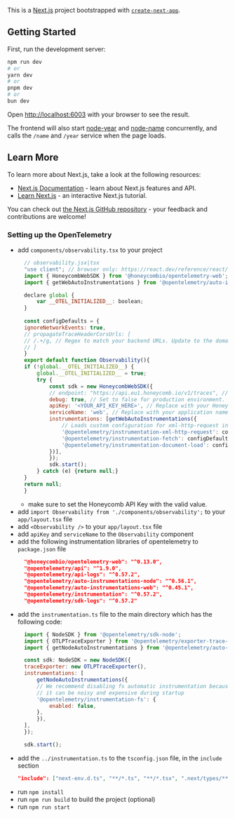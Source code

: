 This is a [Next.js](https://nextjs.org) project bootstrapped with [`create-next-app`](https://nextjs.org/docs/app/api-reference/cli/create-next-app).

## Getting Started

First, run the development server:

```bash
npm run dev
# or
yarn dev
# or
pnpm dev
# or
bun dev
```

Open [http://localhost:6003](http://localhost:6003) with your browser to see the result.

The frontend will also start [node-year](../06-propagation/node-year) and [node-name](../06-propagation/node-name) concurrently, and calls the `/name` and `/year` service when the page loads.

## Learn More

To learn more about Next.js, take a look at the following resources:

- [Next.js Documentation](https://nextjs.org/docs) - learn about Next.js features and API.
- [Learn Next.js](https://nextjs.org/learn) - an interactive Next.js tutorial.

You can check out [the Next.js GitHub repository](https://github.com/vercel/next.js) - your feedback and contributions are welcome!

### Setting up the OpenTelemetry

- add `components/observability.tsx` to your project
  ```javascript
    // observability.jsx|tsx
    "use client"; // browser only: https://react.dev/reference/react/use-client
    import { HoneycombWebSDK } from '@honeycombio/opentelemetry-web';
    import { getWebAutoInstrumentations } from '@opentelemetry/auto-instrumentations-web';

    declare global {
        var __OTEL_INITIALIZED__: boolean;
    }
    
    const configDefaults = {
    ignoreNetworkEvents: true,
    // propagateTraceHeaderCorsUrls: [
    // /.+/g, // Regex to match your backend URLs. Update to the domains you wish to include.
    // ]
    }
    export default function Observability(){
    if (!global.__OTEL_INITIALIZED__) {
        global.__OTEL_INITIALIZED__ = true;
        try {
            const sdk = new HoneycombWebSDK({
            // endpoint: "https://api.eu1.honeycomb.io/v1/traces", // Send to EU instance of Honeycomb. Defaults to sending to US instance.
            debug: true, // Set to false for production environment.
            apiKey: '<YOUR_API_KEY_HERE>', // Replace with your Honeycomb Ingest API Key.
            serviceName: 'web', // Replace with your application name. Honeycomb uses this string to find your dataset when we receive your data. When no matching dataset exists, we create a new one with this name if your API Key has the appropriate permissions.
            instrumentations: [getWebAutoInstrumentations({
                // Loads custom configuration for xml-http-request instrumentation.
                '@opentelemetry/instrumentation-xml-http-request': configDefaults,
                '@opentelemetry/instrumentation-fetch': configDefaults,
                '@opentelemetry/instrumentation-document-load': configDefaults,
            })],
            });
            sdk.start();
        } catch (e) {return null;}
    }
    return null;
    }
  ```
  - make sure to set the Honeycomb API Key with the valid value.
- add `import Observability from './components/observability';` to your `app/layout.tsx` file
- add `<Observability />` to your `app/layout.tsx` file
- add `apiKey` and `serviceName` to the `Observability` component
- add the following instrumentation libraries of opentelemetry to `package.json` file
  ```json
    "@honeycombio/opentelemetry-web": "^0.13.0",
    "@opentelemetry/api": "^1.9.0",
    "@opentelemetry/api-logs": "^0.57.2",
    "@opentelemetry/auto-instrumentations-node": "^0.56.1",
    "@opentelemetry/auto-instrumentations-web": "^0.45.1",
    "@opentelemetry/instrumentation": "^0.57.2",
    "@opentelemetry/sdk-logs": "^0.57.2"
  ```
- add the `instrumentation.ts` file to the main directory which has the following code:
  ```javascript
    import { NodeSDK } from '@opentelemetry/sdk-node';
    import { OTLPTraceExporter } from '@opentelemetry/exporter-trace-otlp-http';
    import { getNodeAutoInstrumentations } from '@opentelemetry/auto-instrumentations-node';

    const sdk: NodeSDK = new NodeSDK({
    traceExporter: new OTLPTraceExporter(),
    instrumentations: [    
        getNodeAutoInstrumentations({
        // We recommend disabling fs automatic instrumentation because 
        // it can be noisy and expensive during startup
        '@opentelemetry/instrumentation-fs': {
            enabled: false,
        },
        }),
    ],
    });

    sdk.start();
  ```
- add the `../instrumentation.ts` to the `tsconfig.json` file, in the `include` section
  ```json
  "include": ["next-env.d.ts", "**/*.ts", "**/*.tsx", ".next/types/**/*.ts", "../instrumentation.ts"],
  ```
- run `npm install`
- run `npm run build` to build the project (optional)
- run `npm run start`